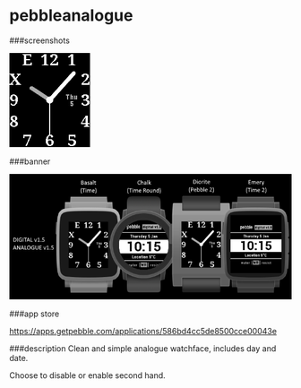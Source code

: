 # pebbleanalogue
###screenshots

![basalt.png](/assets/basalt.png)

###banner

![banner.png](/assets/banner.png)

###app store

https://apps.getpebble.com/applications/586bd4cc5de8500cce00043e

###description
Clean and simple analogue watchface, includes day and date.

Choose to disable or enable second hand.
